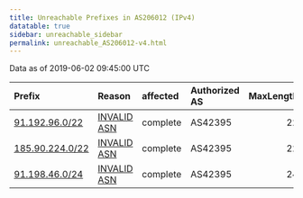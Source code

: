 ```yaml
---
title: Unreachable Prefixes in AS206012 (IPv4)
datatable: true
sidebar: unreachable_sidebar
permalink: unreachable_AS206012-v4.html
---
```


Data as of 2019-06-02 09:45:00 UTC


<div class="datatable-begin"></div>

| Prefix                                                   | Reason                                                                                                  | affected   | Authorized AS   |   MaxLength | Anchor                                         |   unreachable /24s |
|:---------------------------------------------------------|:--------------------------------------------------------------------------------------------------------|:-----------|:----------------|------------:|:-----------------------------------------------|-------------------:|
| [91.192.96.0/22](https://stat.ripe.net/91.192.96.0/22)   | [INVALID ASN](https://rpki-validator.ripe.net/announcement-preview?asn=AS206012&prefix=91.192.96.0/22)  | complete   | AS42395         |          22 | [RIPE](unreachable_RIPE_NCC_RPKI_Root-v4.html) |                  4 |
| [185.90.224.0/22](https://stat.ripe.net/185.90.224.0/22) | [INVALID ASN](https://rpki-validator.ripe.net/announcement-preview?asn=AS206012&prefix=185.90.224.0/22) | complete   | AS42395         |          22 | [RIPE](unreachable_RIPE_NCC_RPKI_Root-v4.html) |                  4 |
| [91.198.46.0/24](https://stat.ripe.net/91.198.46.0/24)   | [INVALID ASN](https://rpki-validator.ripe.net/announcement-preview?asn=AS206012&prefix=91.198.46.0/24)  | complete   | AS42395         |          24 | [RIPE](unreachable_RIPE_NCC_RPKI_Root-v4.html) |                  1 |

<div class="datatable-end"></div>